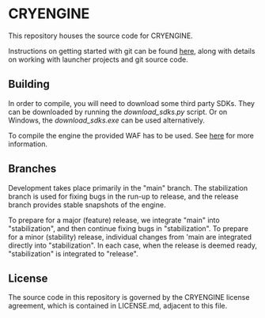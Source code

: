 # CRYENGINE
This repository houses the source code for CRYENGINE.

Instructions on getting started with git can be found [here](http://docs.cryengine.com/display/CEPROG/Getting+Started+with+git), along with details on working with launcher projects and git source code.


## Building
In order to compile, you will need to download some third party SDKs. They can be downloaded by running the *download_sdks.py* script.
Or on Windows, the *download_sdks.exe* can be used alternatively.

To compile the engine the provided WAF has to be used. See [here](http://docs.cryengine.com/display/CEPROG/Getting+Started+with+WAF) for more information.


## Branches
Development takes place primarily in the "main" branch. The stabilization branch is used for fixing bugs in the run-up to release, and the release branch provides stable snapshots of the engine.

To prepare for a major (feature) release, we integrate "main" into "stabilization", and then continue fixing bugs in "stabilization". To prepare for a minor (stability) release, individual changes from 'main are integrated directly into "stabilization". In each case, when the release is deemed ready, "stabilization" is integrated to "release".


## License
The source code in this repository is governed by the CRYENGINE license agreement, which is contained in LICENSE.md, adjacent to this file.
